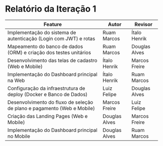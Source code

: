 
# Relatório da Iteração 1

| Feature | Autor | Revisor |
|---------|-------|---------|
| Implementação do sistema de autenticação (Login com JWT) e rotas | Ruam Marcos | Ítalo Henrik |
| Mapeamento do banco de dados (ORM) e criação dos testes unitários | Ruam Marcos | Douglas Alves |
| Desenvolvimento das telas de cadastro (Web e Mobile) | Ítalo Henrik | Marcos Freire |
| Implementação do Dashboard principal na Web | Ítalo Henrik | Ruam Marcos |
| Configuração da infraestrutura de deploy (Docker e Banco de Dados) | Luiz Felipe | Douglas Alves |
| Desenvolvimento do fluxo de seleção de plano e pagamento (Web e Mobile) | Marcos Freire | Luiz Felipe |
| Criação das Landing Pages (Web e Mobile) | Douglas Alves | Marcos Freire |
| Implementação do Dashboard principal no Mobile | Douglas Alves | Ruam Marcos |